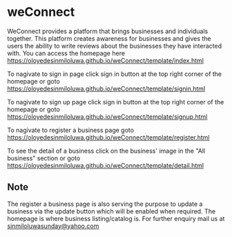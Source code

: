 # weConnect
WeConnect provides a platform that brings businesses and individuals together. This platform
creates awareness for businesses and gives the users the ability to write reviews about the
businesses they have interacted with. You can access the homepage here https://oloyedesinmiloluwa.github.io/weConnect/template/index.html

To nagivate to sign in page click sign in button at the top right corner of the homepage or goto
https://oloyedesinmiloluwa.github.io/weConnect/template/signin.html

To nagivate to sign up page click sign in button at the top right corner of the homepage or goto
https://oloyedesinmiloluwa.github.io/weConnect/template/signup.html

To nagivate to register a business page goto
https://oloyedesinmiloluwa.github.io/weConnect/template/register.html

To see the detail of a business click on the business' image in the "All business" section or goto
https://oloyedesinmiloluwa.github.io/weConnect/template/detail.html

## Note
The register a business page is also serving the purpose to update a business via the update button
which will be enabled when required.
The homepage is where business listing/catalog is. For further enquiry mail us at sinmiloluwasunday@yahoo.com